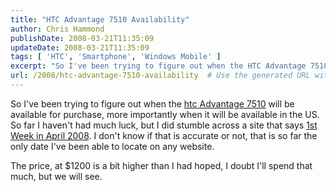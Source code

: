 ```yaml
---
title: "HTC Advantage 7510 Availability"
author: Chris Hammond
publishDate: 2008-03-21T11:35:09
updateDate: 2008-03-21T11:35:09
tags: [ 'HTC', 'Smartphone', 'Windows Mobile' ]
excerpt: "So I've been trying to figure out when the HTC Advantage 7510 will be available for purchase, more importantly when it will be available in the US. So far I haven't had much luck, but I did stumble across a site that says 1st Week in April 2008. I don't know if that is accurate or not, that is so far the only date I've been able to locate on any website. The price, at $1200 is a bit higher than I had hoped, I doubt I'll spend that much, but we will see."
url: /2008/htc-advantage-7510-availability  # Use the generated URL with year
---
```

<p>So I've been trying to figure out when the <a href="https://www.chrishammond.com/desktopmodules/engagepublish/itemlink.aspx?itemid=1118">htc Advantage 7510</a> will be available for purchase, more importantly when it will be available in the US. So far I haven't had much luck, but I did stumble across a site that says <a href="https://www.smart-mobile-gadgets.com/welcome/cart.php?target=product&amp;product_id=1238">1st Week in April 2008</a>. I don't know if that is accurate or not, that is so far the only date I've been able to locate on any website.</p> <p>The price, at $1200 is a bit higher than I had hoped, I doubt I'll spend that much, but we will see.</p>
